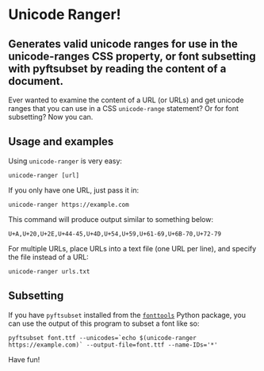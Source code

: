 # Unicode Ranger!
## Generates valid unicode ranges for use in the unicode-ranges CSS property, or font subsetting with pyftsubset by reading the content of a document.

Ever wanted to examine the content of a URL (or URLs) and get unicode ranges that you can use in a CSS `unicode-range` statement? Or for font subsetting? Now you can.

## Usage and examples
Using `unicode-ranger` is very easy:

```
unicode-ranger [url]
```

If you only have one URL, just pass it in:

```
unicode-ranger https://example.com
```

This command will produce output similar to something below:

```
U+A,U+20,U+2E,U+44-45,U+4D,U+54,U+59,U+61-69,U+6B-70,U+72-79
```

For multiple URLs, place URLs into a text file (one URL per line), and specify the file instead of a URL:

```
unicode-ranger urls.txt
```

## Subsetting

If you have `pyftsubset` installed from the [`fonttools`](https://github.com/fonttools/fonttools) Python package, you can use the output of this program to subset a font like so:

```
pyftsubset font.ttf --unicodes=`echo $(unicode-ranger https://example.com)` --output-file=font.ttf --name-IDs='*'
```

Have fun!
